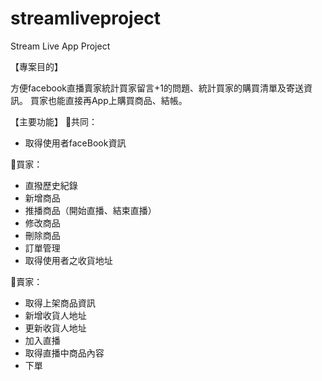 # streamliveproject
Stream Live App Project

【專案目的】

方便facebook直播賣家統計買家留言+1的問題、統計買家的購買清單及寄送資訊。
買家也能直接再App上購買商品、結帳。

【主要功能】 
🍥共同：
- 取得使用者faceBook資訊

🍥買家：
- 直撥歷史紀錄
- 新增商品
- 推播商品（開始直播、結束直播）
- 修改商品
- 刪除商品
- 訂單管理
- 取得使用者之收貨地址

🍥賣家：
- 取得上架商品資訊
- 新增收貨人地址
- 更新收貨人地址
- 加入直播
- 取得直播中商品內容
- 下單
